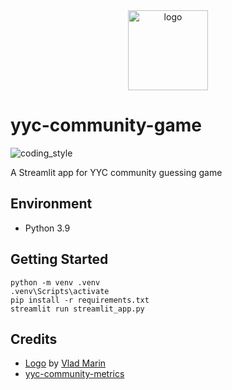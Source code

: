 <div align="center">
    <img src="https://cdn3.iconfinder.com/data/icons/brain-games/128/Quiz-Games-red.png" alt="logo" height="128">
</div>

# yyc-community-game

![coding_style](https://img.shields.io/badge/code%20style-black-000000.svg)

A Streamlit app for YYC community guessing game

## Environment

- Python 3.9

## Getting Started

    python -m venv .venv
    .venv\Scripts\activate
    pip install -r requirements.txt
    streamlit run streamlit_app.py

## Credits

- [Logo][1] by [Vlad Marin][2]
- [yyc-community-metrics][3]

[1]: https://www.iconfinder.com/icons/190299/games_red_quiz_icon
[2]: https://www.iconfinder.com/quizanswers
[3]: https://github.com/zehengl/yyc-community-metrics
